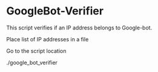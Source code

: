 # GoogleBot-Verifier

This script verifies if an IP address belongs to Google-bot.

Place list of IP addresses in a file

Go to the script location

./google_bot_verifier
<provide full path of the list of IP address>
